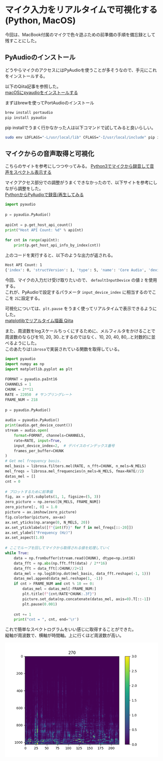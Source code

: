 # マイク入力をリアルタイムで可視化する(Python, MacOS)

今回は、MacBook付属のマイクで色々遊ぶための前準備の手順を備忘録として残すことにした。  

## PyAudioのインストール  

どうやらマイクのアクセスにはPyAudioを使うことが多そうなので、手元にこれをインストールする。   

以下のQiita記事を参照した。  
[macOSにpyaudioをインストールする](https://qiita.com/mayfair/items/abb59ebf503cc294a581)  

まずはbrewを使ってPortAudioのインストール  

```bash
brew install portaudio
pip install pyaudio
```

pip installでうまく行かなかった人は以下コマンドで試してみると良いらしい。 

```bash
sudo env LDFLAGS="-L/usr/local/lib" CFLAGS="-I/usr/local/include" pip install pyaudio
```

## マイクからの音声取得と可視化  

こちらのサイトを参考にしつつやってみる。
[Python3でマイクから録音して音声をスペクトル表示する](https://toshusai.hatenablog.com/entry/2017/11/11/210000)  

マイクアクセス部分での調整がうまくできなかったので、以下サイトを参考にしながら調整をした。  
[PythonからPyAudioで録音/再生してみる](https://www.ipride.co.jp/blog/2525)  

```python
import pyaudio

p = pyaudio.PyAudio()

apiCnt = p.get_host_api_count()
print("Host API Count: %d" % apiCnt)

for cnt in range(apiCnt):
    print(p.get_host_api_info_by_index(cnt))
```

上のコードを実行すると、以下のような出力が返される。  

```bash
Host API Count: 1
{'index': 0, 'structVersion': 1, 'type': 5, 'name': 'Core Audio', 'deviceCount': 4, 'defaultInputDevice': 2, 'defaultOutputDevice': 3}
```

今回、マイクの入力だけ受け取りたいので、 `defaultInputDevice` の値 `2` を使用する。  
これが、PyAudioで設定するパラメータ `input_device_index` に相当するのでここを `2`に設定する。  

可視化については、`plt.pause` をうまく使ってリアルタイムで表示できるようにした。  
[matplotlibでリアルタイム描画 Qiita](https://qiita.com/hausen6/items/b1b54f7325745ae43e47)

また、周波数をlogスケールちっくにするために、メルフィルタをかけることで周波数のならびを10, 20, 30..とするのではなく、10, 20, 40, 80,..と対数的に並べるようにした。  
このあたりは`librosa`で実装されている関数を取得している。  

```python
import pyaudio
import numpy as np
import matplotlib.pyplot as plt

FORMAT = pyaudio.paInt16
CHANNELS = 1
CHUNK = 2**11
RATE = 22050  # サンプリングレート
FRAME_NUM = 218

p = pyaudio.PyAudio()

audio = pyaudio.PyAudio()
print(audio.get_device_count())
stream = audio.open(
    format=FORMAT, channels=CHANNELS,
    rate=RATE, input=True,
    input_device_index=2,  # デバイスのインデックス番号
    frames_per_buffer=CHUNK
)
# Get mel frequency basis.
mel_basis = librosa.filters.mel(RATE, n_fft=CHUNK, n_mels=N_MELS)
mel_freqs = librosa.mel_frequencies(n_mels=N_MELS, fmax=RATE//2)
datas_mel = []
cnt = 0

# プロットするために前準備
fig, ax = plt.subplots(1, 1, figsize=(5, 3))
zero_picture = np.zeros([N_MELS, FRAME_NUM])
zero_picture[:, 0] = 1.0
picture = ax.imshow(zero_picture)
fig.colorbar(picture, ax=ax)
ax.set_yticks(np.arange(0, N_MELS, 20))
ax.set_yticklabels([f"{int(f)}" for f in mel_freqs[::-20]])
ax.set_ylabel("Frequency (Hz)")
ax.set_aspect(1.0)

# ここでループを回してマイクから取得される値を処理していく
while True:
    data = np.frombuffer(stream.read(CHUNK), dtype=np.int16)
    data_fft = np.abs(np.fft.fft(data) / 2**16)
    data_fft = data_fft[:CHUNK//2+1]
    data_mel = np.log10(np.dot(mel_basis, data_fft.reshape(-1, 1)))
    datas_mel.append(data_mel.reshape(1, -1))
    if cnt > FRAME_NUM and cnt % 10 == 0:
        datas_mel = datas_mel[-FRAME_NUM:]
        plt.title(f"{cnt/RATE*CHUNK:.3f}")
        picture.set_data(np.concatenate(datas_mel, axis=0).T[::-1])
        plt.pause(0.001)

    cnt += 1
    print("cnt = ", cnt, end='\r')
```

これで簡単なスペクトログラムをいい感じに取得することができた。  
縦軸が周波数で、横軸が時間軸。上に行くほど周波数が高い。  

![Figure_1.png](./Figure_1.png)  
